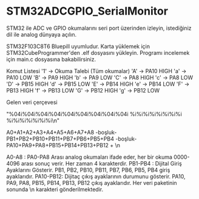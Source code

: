 # STM32ADCGPIO_SerialMonitor
STM32 ile ADC ve GPIO okumalarını seri port üzerinden izleyin, istediğiniz dil ile analog dünyaya açılın. 

STM32F103C8T6 Bluepill uyumludur. 
Karta yüklemek için STM32CubeProgrammer'den .elf dosyasını yükleyin.
Programı incelemek için main.c dosyasına bakabilirsiniz. 

Komut Listesi 
'1' -> Okuma Talebi (Tüm okumalar)
'A' -> PA10 HIGH
'a' -> PA10 LOW
'B' -> PA9 HIGH
'b' -> PA9 LOW
'C' -> PA8 HIGH
'c' -> PA8 LOW
'D' -> PB15 HIGH
'd' -> PB15 LOW
'E' -> PB14 HIGH
'e' -> PB14 LOW
'F' -> PB13 HIGH
'f' -> PB13 LOW
'G' -> PB12 HIGH
'g' -> PB12 LOW

Gelen veri çerçevesi 

"%04i%04i%04i%04i%04i%04i%04i%04i%04i %i%i%i%i%i%i%i%i %i%i%i%i%i%i%i\n"

A0+A1+A2+A3+A4+A5+A6+A7+A8 -boşluk- PB1+PB2+PB10+PB11+PB7+PB6+PB5+PB4 -boşluk- PA10+PA9+PA8+PB15+PB14+PB13+PB12 + \n

A0-A8 : PA0-PA8 Arası analog okumaları ifade eder, her bir okuma 0000-4096 arası sonuç verir. Her zaman 4 karakterdir.
PB1-PB4 : Dijital Giriş Ayaklarını Gösterir. PB1, PB2, PB10, PB11, PB7, PB6, PB5, PB4 giriş ayaklarıdır. 
PA10-PB12: Dijitaç çıkış ayaklarının durumunu gösterir. PA10, PA9, PA8, PB15, PB14, PB13, PB12 çıkış ayaklarıdır.
Her veri paketinin sonunda \n karakteri gönderilmektedir. 


